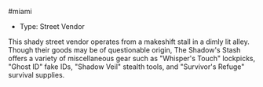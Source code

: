 #miami
- Type: Street Vendor

This shady street vendor operates from a makeshift stall in a dimly lit alley. Though their goods may be of questionable origin, The Shadow's Stash offers a variety of miscellaneous gear such as "Whisper's Touch" lockpicks, "Ghost ID" fake IDs, "Shadow Veil" stealth tools, and "Survivor's Refuge" survival supplies.